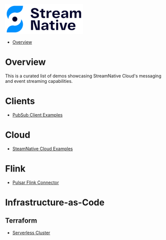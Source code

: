 <img src="images/streamnative-logo.png" width="250">

* [Overview](#overview)

# Overview

This is a curated list of demos showcasing StreamNative Cloud's messaging and event streaming capabilities.

# Clients

- [PubSub Client Examples](clients/README.md)

# Cloud

- [SteamNative Cloud Examples](cloud/README.md)

# Flink

- [Pulsar Flink Connector](pulsar-flink/README.md)

# Infrastructure-as-Code

## Terraform

- [Serverless Cluster](terraform/serverless/README.md)
